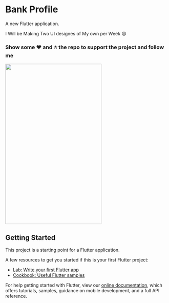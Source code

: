 # Bank Profile

A new Flutter application.

I Will be Making Two UI designes of My own per Week :smile:
### Show some :heart: and :star: the repo to support the project and follow me

<img  height=500px width=300px src="https://github.com/BubblyBoy/Bank-profile/blob/master/screenshots/Screenshot_20190522-235934.png"> 

## Getting Started

This project is a starting point for a Flutter application.

A few resources to get you started if this is your first Flutter project:

- [Lab: Write your first Flutter app](https://flutter.io/docs/get-started/codelab)
- [Cookbook: Useful Flutter samples](https://flutter.io/docs/cookbook)

For help getting started with Flutter, view our 
[online documentation](https://flutter.io/docs), which offers tutorials, 
samples, guidance on mobile development, and a full API reference.
